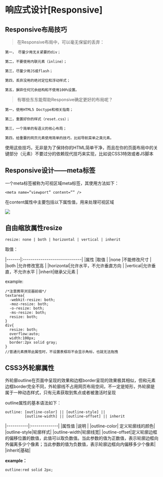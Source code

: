 # 响应式设计[Responsive]

## Responsive布局技巧

> 在Responsive布局中，可以毫无保留的丢弃：
	
	第一， 尽量少用无关紧要的div；
	
	第二，不要使用内联元素（inline）；
	
	第三，尽量少用JS或flash；
	
	第四，丢弃没用的绝对定位和浮动样式；
	
	第五，摒弃任何冗余结构和不使用100%设置。

> 有哪些东东能帮助Responsive确定更好的布局呢？

	第一，使用HTML5 Doctype和相关指南；
	
	第二，重置好你的样式（reset.css）；
	
	第三，一个简单的有语义的核心布局；
	
	第四，给重要的网页元素使用简单的技巧，比如导航菜单之类元素。

使用这些技巧，无非是为了保持你的HTML简单干净，而且在你的页面布局中的关键部分（元素）不要过分的依赖现代技巧来实现，比如说CSS3特效或者JS脚本

## Responsive设计——meta标签

一个meta标签被称为可视区域meta标签，其使用方法如下：
	
	<meta name=”viewport” content=”” />

在content属性中主要包括以下属性值，用来处理可视区域

![](http://img.mukewang.com/53660f2c0001190005270386.jpg)

## 自由缩放属性resize

	resize: none | both | horizontal | vertical | inherit

取值：

|-------|:------------------------------|
|属性	|取值							|
|none	|不能修改尺寸						|
|both	|允许修改宽高						|
|horizontal|允许水平，不允许垂直方向		|
|vertical|允许垂直，不允许水平				|
|inherit|继承父元素						|

example:

	/*注意携带浏览器前缀*/
	textarea{
	  -webkit-resize: both;
	  -moz-resize: both;
	  -o-resize: both;
	  -ms-resize: both;
	  resize: both;
	}
	div{
	  resize: both;
	  overflow:auto;
	  width:100px;
	  border:2px solid gray;
	}
	//普通元素携带此属性时，不设置表框将不会显示角标，也就无法拖拽

## CSS3外轮廓属性

外轮廓outline在页面中呈现的效果和边框border呈现的效果极其相似，但和元素边框border完全不同，外轮廓线不占用网页布局空间，不一定是矩形，外轮廓是属于一种动态样式，只有元素获取到焦点或者被激活时呈现

outline属性的基本语法如下：

~~~
outline: [outline-color] || [outline-style] || 
		 [outline-width] || [outline-offset] || inherit
~~~

|-----------|:--------------|
|属性值		|说明			|
|outline-color|	定义轮廓线的颜色|
|outline-style|轮廓样式|
|outline-width|轮廓线宽|
|outline-offset|定义轮廓边框的偏移位置的数值，此值可以取负数值。当此参数的值为正数值，表示轮廓边框向外偏离多少个像素；当此参数的值为负数值，表示轮廓边框向内偏移多少个像素|
|inherit|基础|

**example：**

	outline:red solid 2px;

















